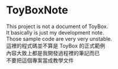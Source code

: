 # ToyBoxNote
This project is not a document of ToyBox.  
It basically is just my development note.  
Those sample code are very very unstable.  
這裡的程式碼並不算是 ToyBox 的正式範例  
內容大致上都是我開發過程裡的筆記而已  
不要把這個專案當成教學文件  